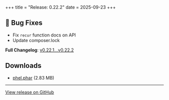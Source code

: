+++
title = "Release: 0.22.2"
date = 2025-09-23
+++

## 🐛 Bug Fixes

- Fix `recur` function docs on API
- Update composer.lock

**Full Changelog**: [v0.22.1...v0.22.2](https://github.com/phel-lang/phel-lang/compare/v0.22.1...v0.22.2)

## Downloads

- [phel.phar](https://github.com/phel-lang/phel-lang/releases/download/v0.22.2/phel.phar) (2.83 MB)

---

[View release on GitHub](https://github.com/phel-lang/phel-lang/releases/tag/v0.22.2)
